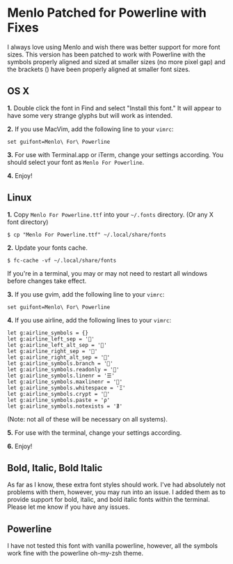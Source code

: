 Menlo Patched for Powerline with Fixes
======================================

I always love using Menlo and wish there was better support for more font sizes. This version has been patched to work with Powerline with the symbols properly aligned and sized at smaller sizes (no more pixel gap) and the brackets () have been properly aligned at smaller font sizes.

OS X
-----

**1.** Double click the font in Find and select "Install this font." It will appear to have some very strange glyphs but will work as intended. 

**2.** If you use MacVim, add the following line to your `vimrc`:

```
set guifont=Menlo\ For\ Powerline
```

**3.** For use with Terminal.app or iTerm, change your settings according. You should select your font as `Menlo For Powerline`.

**4.** Enjoy!

Linux
-----

**1.** Copy `Menlo For Powerline.ttf` into your `~/.fonts` directory. (Or any X font directory)
```
$ cp "Menlo For Powerline.ttf" ~/.local/share/fonts
```

**2.** Update your fonts cache.
```
$ fc-cache -vf ~/.local/share/fonts
```
If you're in a terminal, you may or may not need to restart all windows before changes take effect.

**3.** If you use gvim, add the following line to your `vimrc`:

``` .vimrc
set guifont=Menlo\ For\ Powerline
```

**4.** If you use airline, add the following lines to your `vimrc`:

``` .vimrc
let g:airline_symbols = {}
let g:airline_left_sep = ''
let g:airline_left_alt_sep = ''
let g:airline_right_sep = ''
let g:airline_right_alt_sep = ''
let g:airline_symbols.branch = ''
let g:airline_symbols.readonly = ''
let g:airline_symbols.linenr = '☰'
let g:airline_symbols.maxlinenr = ''
let g:airline_symbols.whitespace = 'Ξ'
let g:airline_symbols.crypt = ''
let g:airline_symbols.paste = 'ρ'
let g:airline_symbols.notexists = '∄'
```
(Note: not all of these will be necessary on all systems).

**5.** For use with the terminal, change your settings according.

**6.** Enjoy!


Bold, Italic, Bold Italic
-------------------------

As far as I know, these extra font styles should work. I've had absolutely not problems with them, however, you may run into an issue. I added them as to provide support for bold, italic, and bold italic fonts within the terminal. Please let me know if you have any issues.


Powerline
------------------------
I have not tested this font with vanilla powerline, however, all the symbols work fine with the powerline oh-my-zsh theme.
